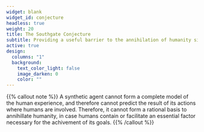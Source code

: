 ```yaml
---
widget: blank
widget_id: conjecture
headless: true
weight: 20
title: The Southgate Conjecture
subtitle: Providing a useful barrier to the annihilation of humanity since 2021
active: true
design:
  columns: "1"
  background:
    text_color_light: false
    image_darken: 0
    color: ""
---
```

{{% callout note %}}
A synthetic agent cannot form a complete model of the human experience, and therefore cannot predict the result of its actions where humans are involved. Therefore, it cannot form a rational basis to annihillate humanity, in case humans contain or facilitate an essential factor necessary for the achivement of its goals.
{{% /callout %}}